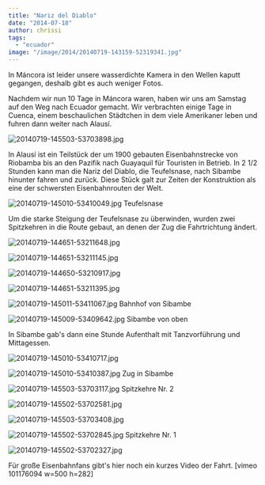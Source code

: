 ```yaml
---
title: "Nariz del Diablo"
date: "2014-07-18"
author: chrissi
tags: 
  - "ecuador"
image: "/image/2014/20140719-143159-52319341.jpg"
---
```


In Máncora ist leider unsere wasserdichte Kamera in den Wellen kaputt gegangen, deshalb gibt es auch weniger Fotos.

Nachdem wir nun 10 Tage in Máncora waren, haben wir uns am Samstag auf den Weg nach Ecuador gemacht. Wir verbrachten einige Tage in Cuenca, einem beschaulichen Städtchen in dem viele Amerikaner leben und fuhren dann weiter nach Alausí.

![20140719-145503-53703898.jpg](/images/2014/20140719-145503-53703898.jpg)

In Alausí ist ein Teilstück der um 1900 gebauten Eisenbahnstrecke von Riobamba bis an den Pazifik nach Guayaquil für Touristen in Betrieb. In 2 1/2 Stunden kann man die Nariz del Diablo, die Teufelsnase, nach Sibambe hinunter fahren und zurück. Diese Stück galt zur Zeiten der Konstruktion als eine der schwersten Eisenbahnrouten der Welt.

![20140719-145010-53410049.jpg](/images/2014/20140719-145010-53410049.jpg) Teufelsnase

Um die starke Steigung der Teufelsnase zu überwinden, wurden zwei Spitzkehren in die Route gebaut, an denen der Zug die Fahrtrichtung ändert.

![20140719-144651-53211648.jpg](/images/2014/20140719-144651-53211648.jpg)

![20140719-144651-53211145.jpg](/images/2014/20140719-144651-53211145.jpg)

![20140719-144650-53210917.jpg](/images/2014/20140719-144650-53210917.jpg)

![20140719-144651-53211395.jpg](/images/2014/20140719-144651-53211395.jpg)

![20140719-145011-53411067.jpg](/images/2014/20140719-145011-53411067.jpg) Bahnhof von Sibambe

![20140719-145009-53409642.jpg](/images/2014/20140719-145009-53409642.jpg) Sibambe von oben

In Sibambe gab's dann eine Stunde Aufenthalt mit Tanzvorführung und Mittagessen.

![20140719-145010-53410717.jpg](/images/2014/20140719-145010-53410717.jpg)

![20140719-145010-53410387.jpg](/images/2014/20140719-145010-53410387.jpg) Zug in Sibambe

![20140719-145503-53703117.jpg](/images/2014/20140719-145503-53703117.jpg) Spitzkehre Nr. 2

![20140719-145502-53702581.jpg](/images/2014/20140719-145502-53702581.jpg)

![20140719-145503-53703408.jpg](/images/2014/20140719-145503-53703408.jpg)

![20140719-145502-53702845.jpg](/images/2014/20140719-145502-53702845.jpg) Spitzkehre Nr. 1

![20140719-145502-53702327.jpg](/images/2014/20140719-145502-53702327.jpg)

Für große Eisenbahnfans gibt's hier noch ein kurzes Video der Fahrt. \[vimeo 101176094 w=500 h=282\]
